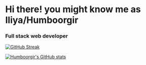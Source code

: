 # Hi there! you might know me as Iliya/Humboorgir

### Full stack web developer

[![GitHub Streak](https://github-readme-streak-stats.herokuapp.com?user=humboorgir&theme=dark)](https://git.io/streak-stats)

[![Humboorgir's GitHub stats](https://github-readme-stats.vercel.app/api?username=humboorgir)](https://github.com/anuraghazra/github-readme-stats)
